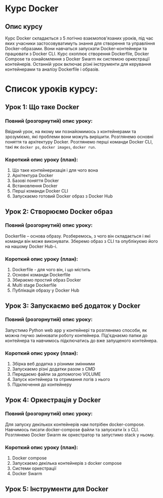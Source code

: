 # Курс Docker

## Опис курсу

Курс Docker складається з 5 логічно взаємопов'язаних уроків, під час яких учасники застосовуватимуть знання для створення та управління Docker-образами. Вони навчаться запускати Docker-контейнери та працювати з Docker CLI. Курс охоплює створення Dockerfile, Docker Compose та ознайомлення з Docker Swarm як системою оркестрації контейнерів. Останній урок включає різні інструменти для керування контейнерами та аналізу Dockerfile і образів.

# Список уроків курсу:

## Урок 1: Що таке Docker

### Повний (розгорнутий) опис уроку:

Ввідний урок, на якому ми познайомимось з контейнерами та зрозуміємо, які проблеми вони можуть вирішити. Розглянемо основні поняття та архітектуру Docker. Розглянемо перші команди Docker CLI, такі як `docker ps`, `docker images`, `docker run`.

### Короткий опис уроку (план):

1. Що таке контейнеризація і для чого вона
2. Архітектура Docker
3. Базові поняття Docker
4. Встановлення Docker
5. Перші команди Docker CLI
6. Запускаємо готовий Docker образ з Docker Hub

## Урок 2: Створюємо Docker образ

### Повний (розгорнутий) опис уроку:

Dockerfile – основа образу. Розберемось, з чого він складається і які команди він може виконувати. Зберемо образ з CLI та опублікуємо його на нашому Docker Hub-і.

### Короткий опис уроку (план):

1. Dockerfile - для чого він, і що містить
2. Основні команди Dockerfile
3. Збираємо простий образ Docker
4. Multi stage Dockerfile
5. Публікація образу у Docker Hub

## Урок 3: Запускаємо веб додаток у Docker

### Повний (розгорнутий) опис уроку:

Запустимо Python web app у контейнері та розглянемо способи, як можна гнучко змінювати роботу контейнера. Під'єднаємо папки до контейнера та навчимось підключатись до вже запущеного контейнера.

### Короткий опис уроку (план):

1. Збірка веб додатка з різними змінними
2. Запускаємо різні додатки разом з CMD
3. Передаємо файли за допомогою VOLUME
4. Запуск контейнера та отримання логів з нього
5. Підключення до контейнеру

## Урок 4: Оркестрація у Docker

### Повний (розгорнутий) опис уроку:

Для запуску декількох контейнерів нам потрібен docker-compose. Навчимось писати docker-compose файли та запускати їх з CLI. Розглянемо Docker Swarm як оркестратор та запустимо stack у ньому.

### Короткий опис уроку (план):

1. Docker compose
2. Запускаємо декілька контейнерів з docker compose
3. Системи оркестрації
4. Docker Swarm

## Урок 5: Інструменти для Docker
